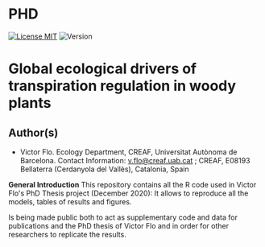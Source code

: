 # PHD

[![License MIT](http://img.shields.io/badge/license-MIT-brightgreen.svg)](LICENSE.md)
![Version](http://img.shields.io/badge/version-0.1-brightgreen.svg)


# Global ecological drivers of transpiration regulation in woody plants

## Author(s)
*   Victor Flo. Ecology Department, CREAF, Universitat Autònoma de Barcelona.
Contact Information: v.flo@creaf.uab.cat ; CREAF, E08193 Bellaterra (Cerdanyola del Vallès), Catalonia, Spain

**General Introduction**
This repository contains all the R code used in Victor Flo's PhD Thesis project (December 2020): It allows to reproduce all the models, tables of results and figures.

Is being made public both to act as supplementary code and data for publications and the PhD thesis of Victor Flo and in order for other researchers to replicate the results.

